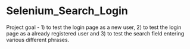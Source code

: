 # Selenium_Search_Login
Project goal - 1) to test the login page as a new user, 2) to test the login page as a already registered user and 3) to test the search field entering various different phrases. 
